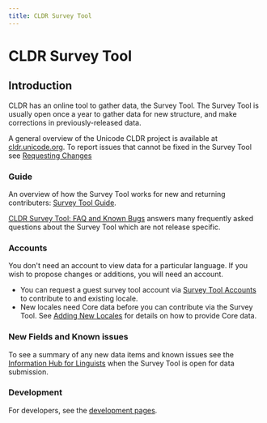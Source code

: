 ```yaml
---
title: CLDR Survey Tool
---
```


# CLDR Survey Tool

## Introduction

CLDR has an online tool to gather data, the Survey Tool. The Survey Tool is usually open once a year to gather data for new structure, and make corrections in previously-released data.

A general overview of the Unicode CLDR project is available at [cldr.unicode.org](https://cldr.unicode.org/). To report issues that cannot be fixed in the Survey Tool see [Requesting Changes](//requesting_changes)

### Guide

An overview of how the Survey Tool works for new and returning contributers: [Survey Tool Guide](/translation/getting-started/guide).

[CLDR Survey Tool: FAQ and Known Bugs](/index/survey-tool/faq-and-known-bugs) answers many frequently asked questions about the Survey Tool which are not release specific.

### Accounts

You don't need an account to view data for a particular language.
If you wish to propose changes or additions, you will need an account.

- You can request a guest survey tool account via [Survey Tool Accounts](/index/survey-tool/survey-tool-accounts) to contribute to and existing locale.
- New locales need Core data before you can contribute via the Survey Tool. See [Adding New Locales](/requesting_changes/adding-new-locales) for details on how to provide Core data.

### New Fields and Known issues

To see a summary of any new data items and known issues see the [Information Hub for Linguists](/translation) when the Survey Tool is open for data submission.

### Development

For developers, see the [development pages](/development/cldr-development-site).

